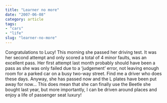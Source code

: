 ```yaml
---
title: "Learner no more"
date: "2007-06-08"
category: article
tags:
- "cars"
- "life"
slug: "learner-no-more"
---
```


Congratulations to Lucy! This morning she passed her driving test. It was her second attempt and only scored a total of 4 minor faults, was an excellent pass. Her first attempt last month probably should have been a pass as she was only failed due to a ‘judgement’ error, not leaving enough room for a parked car on a busy two-way street. Find me a driver who does these days. Anyway, she has passed now and the L plates have been put away for now… This does mean that she can finally use the Beetle she bought last year, but more importantly, I can be driven around places and enjoy a life of passenger seat luxury!

